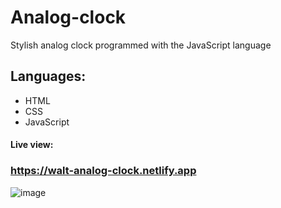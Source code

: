 # Analog-clock
Stylish analog clock programmed with the JavaScript language

## Languages:
* HTML
* CSS
* JavaScript

#### Live view:
### https://walt-analog-clock.netlify.app
![image](https://user-images.githubusercontent.com/81018331/220134516-2c1360f1-1de5-492c-a769-091731a07b09.png)
